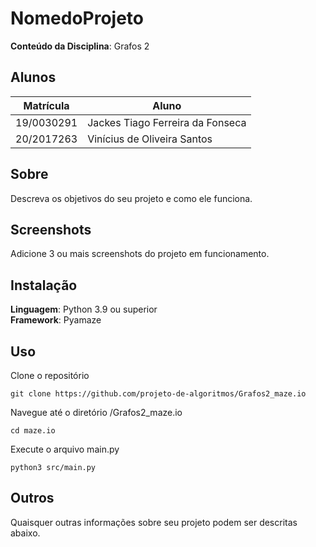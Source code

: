# NomedoProjeto

**Conteúdo da Disciplina**: Grafos 2<br>

## Alunos
|Matrícula | Aluno |
| -- | -- |
| 19/0030291  |  Jackes Tiago Ferreira da Fonseca |
| 20/2017263  |  Vinícius de Oliveira Santos |

## Sobre 
Descreva os objetivos do seu projeto e como ele funciona. 

## Screenshots
Adicione 3 ou mais screenshots do projeto em funcionamento.

## Instalação 
**Linguagem**: Python 3.9 ou superior<br>
**Framework**: Pyamaze<br>

## Uso 
Clone o repositório

`git clone https://github.com/projeto-de-algoritmos/Grafos2_maze.io`

Navegue até o diretório /Grafos2_maze.io

`cd maze.io`

Execute o arquivo main.py

`python3 src/main.py`

## Outros 
Quaisquer outras informações sobre seu projeto podem ser descritas abaixo.




